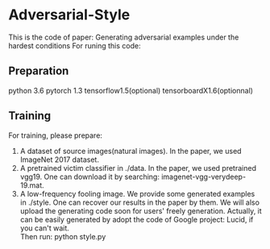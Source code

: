 # Adversarial-Style
This is the code of paper: Generating adversarial examples under the hardest conditions
For runing this code:
## Preparation
python 3.6
pytorch 1.3
tensorflow1.5(optional)
tensorboardX1.6(optionnal)
## Training
For training, please prepare:
  1. A dataset of source images(natural images). In the paper, we used ImageNet 2017 dataset.
  2. A pretrained victim classifier in ./data. In the paper, we used pretrained vgg19. One can download it by searching: imagenet-vgg-verydeep-19.mat. 
  3. A low-frequency fooling image. We provide some generated examples in ./style. One can recover our results in the paper by them. We will also upload the generating code soon for users' freely generation. 
     Actually, it can be easily generated by adopt the code of Google project: Lucid, if you can't wait.  
Then run: python style.py

  
